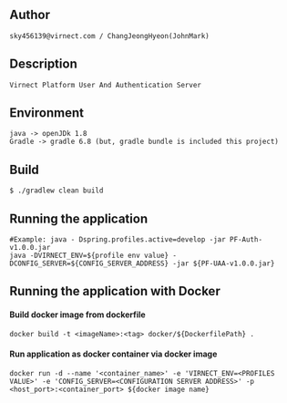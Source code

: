 ## Author

```
sky456139@virnect.com / ChangJeongHyeon(JohnMark)
```

## Description      
```
Virnect Platform User And Authentication Server
```

## Environment

```
java -> openJDk 1.8
Gradle -> gradle 6.8 (but, gradle bundle is included this project)
```

## Build

```
$ ./gradlew clean build
```

## Running the application

```shell script
#Example: java - Dspring.profiles.active=develop -jar PF-Auth-v1.0.0.jar
java -DVIRNECT_ENV=${profile env value} -DCONFIG_SERVER=${CONFIG_SERVER_ADDRESS} -jar ${PF-UAA-v1.0.0.jar}
```

## Running the application with Docker

#### Build docker image from dockerfile
```shell script
docker build -t <imageName>:<tag> docker/${DockerfilePath} .
```

#### Run application as docker container via docker image
```shell script
docker run -d --name '<container_name>' -e 'VIRNECT_ENV=<PROFILES VALUE>' -e 'CONFIG_SERVER=<CONFIGURATION SERVER ADDRESS>' -p <host_port>:<container_port> ${docker image name}
```